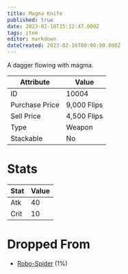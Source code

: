 ```yaml
---
title: Magma Knife
published: true
date: 2023-02-18T15:12:47.000Z
tags: item
editor: markdown
dateCreated: 2023-02-16T00:00:00.000Z
---
```


A dagger flowing with magma.

|Attribute|Value|
|-|-|
|ID|10004|
|Purchase Price|9,000 Flips|
|Sell Price|4,500 Flips|
|Type|Weapon|
|Stackable|No|

# Stats
|Stat|Value|
|-|-|
|Atk|40|
|Crit|10|

# Dropped From
 * [Robo-Spider](monsters/robo-spider.md) (1%)
